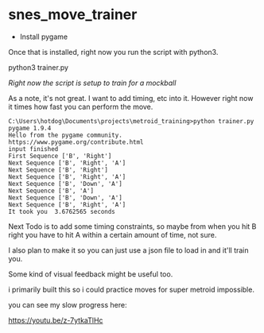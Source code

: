 # snes_move_trainer

* Install pygame

Once that is installed, right now you run the script with python3.

python3 trainer.py

*Right now the script is setup to train for a mockball*

As a note, it's not great. I want to add timing, etc into it. However right now it times how fast you can perform the move.

````
C:\Users\hotdog\Documents\projects\metroid_training>python trainer.py
pygame 1.9.4
Hello from the pygame community. https://www.pygame.org/contribute.html
input finished
First Sequence ['B', 'Right']
Next Sequence ['B', 'Right', 'A']
Next Sequence ['B', 'Right']
Next Sequence ['B', 'Right', 'A']
Next Sequence ['B', 'Down', 'A']
Next Sequence ['B', 'A']
Next Sequence ['B', 'Down', 'A']
Next Sequence ['B', 'Right', 'A']
It took you  3.6762565 seconds
````

Next Todo is to add some timing constraints, so maybe from when you hit B right you have to hit A within a certain amount of time, not sure.

I also plan to make it so you can just use a json file to load in and it'll train you. 

Some kind of visual feedback might be useful too.

i primarily built this so i could practice moves for super metroid impossible.

you can see my slow progress here:

https://youtu.be/z-7ytkaTlHc


